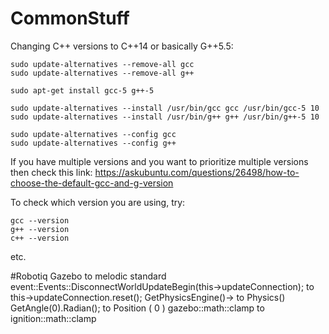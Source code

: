 # CommonStuff


Changing C++ versions to C++14 or basically G++5.5:
```
sudo update-alternatives --remove-all gcc 
sudo update-alternatives --remove-all g++

sudo apt-get install gcc-5 g++-5

sudo update-alternatives --install /usr/bin/gcc gcc /usr/bin/gcc-5 10
sudo update-alternatives --install /usr/bin/g++ g++ /usr/bin/g++-5 10

sudo update-alternatives --config gcc
sudo update-alternatives --config g++
```

If you have multiple versions and you want to prioritize multiple versions then check this link: https://askubuntu.com/questions/26498/how-to-choose-the-default-gcc-and-g-version

To check which version you are using, try:
```
gcc --version
g++ --version
c++ --version
```
etc.


#Robotiq Gazebo to melodic standard
event::Events::DisconnectWorldUpdateBegin(this->updateConnection);
to
this->updateConnection.reset();
GetPhysicsEngine()->
to
Physics()
GetAngle(0).Radian();
to
Position ( 0 )
gazebo::math::clamp
to
ignition::math::clamp
